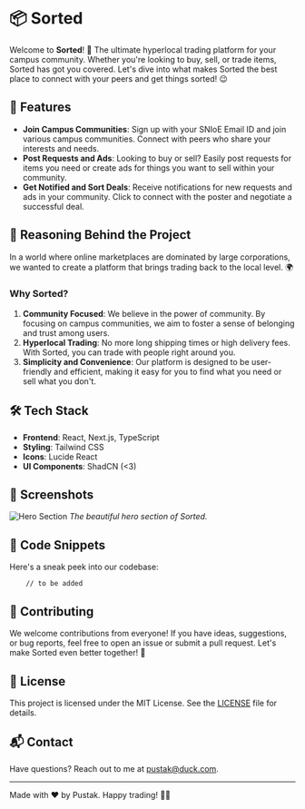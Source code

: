 # 📦 Sorted

Welcome to **Sorted**! 🎉 The ultimate hyperlocal trading platform for your campus community. Whether you're looking to buy, sell, or trade items, Sorted has got you covered. Let's dive into what makes Sorted the best place to connect with your peers and get things sorted! 😉

## 🚀 Features

- **Join Campus Communities**: Sign up with your SNIoE Email ID and join various campus communities. Connect with peers who share your interests and needs.
- **Post Requests and Ads**: Looking to buy or sell? Easily post requests for items you need or create ads for things you want to sell within your community.
- **Get Notified and Sort Deals**: Receive notifications for new requests and ads in your community. Click to connect with the poster and negotiate a successful deal.

## 🧠 Reasoning Behind the Project

In a world where online marketplaces are dominated by large corporations, we wanted to create a platform that brings trading back to the local level. 🌍

### Why Sorted?

1. **Community Focused**: We believe in the power of community. By focusing on campus communities, we aim to foster a sense of belonging and trust among users.
2. **Hyperlocal Trading**: No more long shipping times or high delivery fees. With Sorted, you can trade with people right around you.
3. **Simplicity and Convenience**: Our platform is designed to be user-friendly and efficient, making it easy for you to find what you need or sell what you don't.

## 🛠️ Tech Stack

- **Frontend**: React, Next.js, TypeScript
- **Styling**: Tailwind CSS
- **Icons**: Lucide React
- **UI Components**: ShadCN (<3)

## 📸 Screenshots

![Hero Section](https://i.ibb.co/0ZGHb2R/image.png)
*The beautiful hero section of Sorted.*

## 📄 Code Snippets

Here's a sneak peek into our codebase:


```
    // to be added
```


## 🤝 Contributing

We welcome contributions from everyone! If you have ideas, suggestions, or bug reports, feel free to open an issue or submit a pull request. Let's make Sorted even better together! 💪

## 📜 License

This project is licensed under the MIT License. See the [LICENSE](LICENSE) file for details.

## 📬 Contact

Have questions? Reach out to me at [pustak@duck.com](mailto:pustak@duck.com).

---

Made with ❤️ by Pustak. Happy trading! 🛒✨